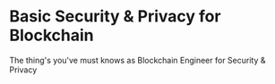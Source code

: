 # Basic Security & Privacy for Blockchain

The thing's you've must knows as Blockchain Engineer for Security & Privacy